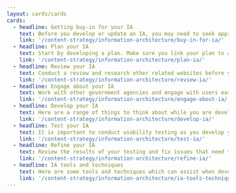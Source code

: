 ```yaml
---
layout: cards/cards
cards:
  - headline: Getting buy-in for your IA
    text: Before you develop or update an IA, you may need to seek approval for additional resources.
    link: '/content-strategy/information-architecture/buy-in-for-ia/'
  - headline: Plan your IA
    text: Start by developing a plan. Make sure you link your plan to any existing communications plans and digital strategies.
    link: '/content-strategy/information-architecture/plan-ia/'
  - headline: Review your IA
    text: Conduct a review and research other related websites before you begin to develop your IA.
    link: '/content-strategy/information-architecture/review-ia/'
  - headline: Engage about your IA
    text: Work with other government agencies and engage with users early in your IA planning.
    link: '/content-strategy/information-architecture/engage-about-ia/'
  - headline: Develop your IA
    text: Here are a range of things to think about while you are developing your IA.
    link: '/content-strategy/information-architecture/develop-ia/'
  - headline: Test your IA
    text: It is important to conduct usability testing as you develop your IA.
    link: '/content-strategy/information-architecture/test-ia/'
  - headline: Refine your IA
    text: Review the results of your testing and fix issues that need to be addressed. Once the changes are made, re-test with users.
    link: '/content-strategy/information-architecture/refine-ia/'
  - headline: IA tools and techniques
    text: Here are some tools and techniques which can assist when developing your IA.
    link: '/content-strategy/information-architecture/ia-tools-techniques/'
---
```

